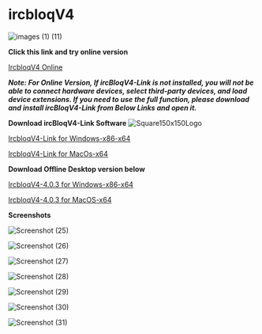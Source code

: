 # ircbloqV4
![images (1) (11)](https://user-images.githubusercontent.com/86342573/126527919-99bde8ef-8fc7-4d3e-93db-905a8cedadde.jpeg)


**Click this link and try online version** 
 
 [IrcbloqV4 Online](https://ircbloqcc.github.io/ircbloq)

_**Note: For Online Version, If ircBloqV4-Link is not installed, you will not be able to connect hardware devices, select third-party devices, and load device extensions. If you need to use the full function, please download and install ircBloqV4-Link from Below Links and open it.**_

**Download ircBloqV4-Link Software**
![Square150x150Logo](https://user-images.githubusercontent.com/86342573/127168902-349aea28-b806-4b59-8650-6054b93a6c37.png)

[IrcbloqV4-Link for Windows-x86-x64](https://drive.google.com/uc?export=download&confirm=aHON&id=1jI7Y-HGA5uFwW_dHCHK9U1D5UALvE1sK)

[IrcbloqV4-Link for MacOs-x64](https://drive.google.com/uc?export=download&confirm=Uu5a&id=1Iq1BUZNCBLvERgjPY_u07FgPiQke7NHg)
 
**Download Offline Desktop version below**

  [IrcbloqV4-4.0.3 for Windows-x86-x64](https://drive.google.com/uc?export=download&confirm=-fxZ&id=1nDt-nG05W_XADi0-xMgRhlvUaGVpXCxP)
  
  [IrcbloqV4-4.0.3 for MacOS-x64](https://drive.google.com/uc?export=download&confirm=CvWr&id=1zzfPwtIlhzy4DlWaatxLSE6r8GtVLAFf)

**Screenshots** 

![Screenshot (25)](https://user-images.githubusercontent.com/86342573/127304813-f6045374-11c6-4cc9-9545-1f02d9e58679.png)

![Screenshot (26)](https://user-images.githubusercontent.com/86342573/127304821-8d0e1d58-f68e-4551-ac98-26a93d7de8ea.png)

![Screenshot (27)](https://user-images.githubusercontent.com/86342573/127304823-b432a36d-a3ba-434d-8c84-09aa45b03fbf.png)

![Screenshot (28)](https://user-images.githubusercontent.com/86342573/127304824-fcddba7f-4b1b-46e4-8965-64d3331f562e.png)

![Screenshot (29)](https://user-images.githubusercontent.com/86342573/127304829-1e58355b-33bf-49cf-9a9a-113171120b43.png)

![Screenshot (30)](https://user-images.githubusercontent.com/86342573/127304833-1f3ed7ad-0328-478a-8e45-25421933c87e.png)

![Screenshot (31)](https://user-images.githubusercontent.com/86342573/127304834-f72354e2-37fc-4cce-8e2c-745f0e31919a.png)
